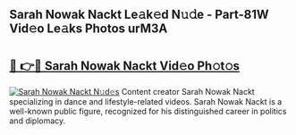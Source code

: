 ## Sarah Nowak Nackt Le𝚊k𝚎d N𝚞𝚍e - Part-81W Vid𝚎o Le𝚊ks Photos urM3A

# <h2><a href="http://fb3s7x.evod.top/?m=Sarah+Nowak+Nackt">🔗 👉🔴 Sarah Nowak Nackt Vid𝚎o Ph𝚘t𝚘s</a></h2>

[![Sarah Nowak Nackt N𝚞d𝚎s](https://i.imgur.com/8V9OHl7.gif)](http://fb3s7x.evod.top/?m=Sarah+Nowak+Nackt)
Content creator Sarah Nowak Nackt specializing in dance and lifestyle-related videos. Sarah Nowak Nackt is a well-known public figure, recognized for his distinguished career in politics and diplomacy. 
